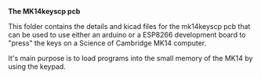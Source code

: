 **The MK14keyscp pcb**

This folder contains the details and kicad files for the mk14keyscp pcb that can be used to use either an arduino or a ESP8266 development board to "press" the keys on a Science of Cambridge MK14 computer.

It's main purpose is to load programs into the small memory of the MK14 by using the keypad.

